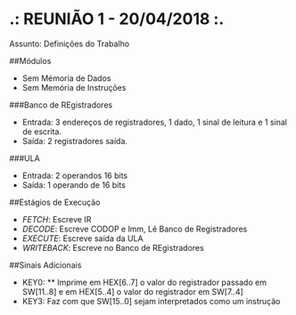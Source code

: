 # .: REUNIÃO 1 - 20/04/2018 :.

Assunto: Definições do Trabalho

##Módulos

* Sem Mémoria de Dados
* Sem Memória de Instruções

###Banco de REgistradores

* Entrada: 3 endereços de registradores, 1 dado, 1 sinal de leitura e 1 sinal de escrita.
* Saída: 2 registradores saída.

###ULA

* Entrada: 2 operandos 16 bits
* Saída: 1 operando de 16 bits

##Estágios de Execução
* *FETCH*: Escreve IR
* *DECODE*: Escreve CODOP e lmm, Lê Banco de Registradores
* *EXECUTE*: Escreve saída da ULA
* *WRITEBACK*: Escreve no Banco de REgistradores

##Sinais Adicionais

* KEY0:
** Imprime em HEX[6..7] o valor do registrador passado em SW[11..8] e em HEX[5..4] o valor do registrador em SW[7..4]
* KEY3: Faz com que SW[15..0] sejam interpretados como um instrução


